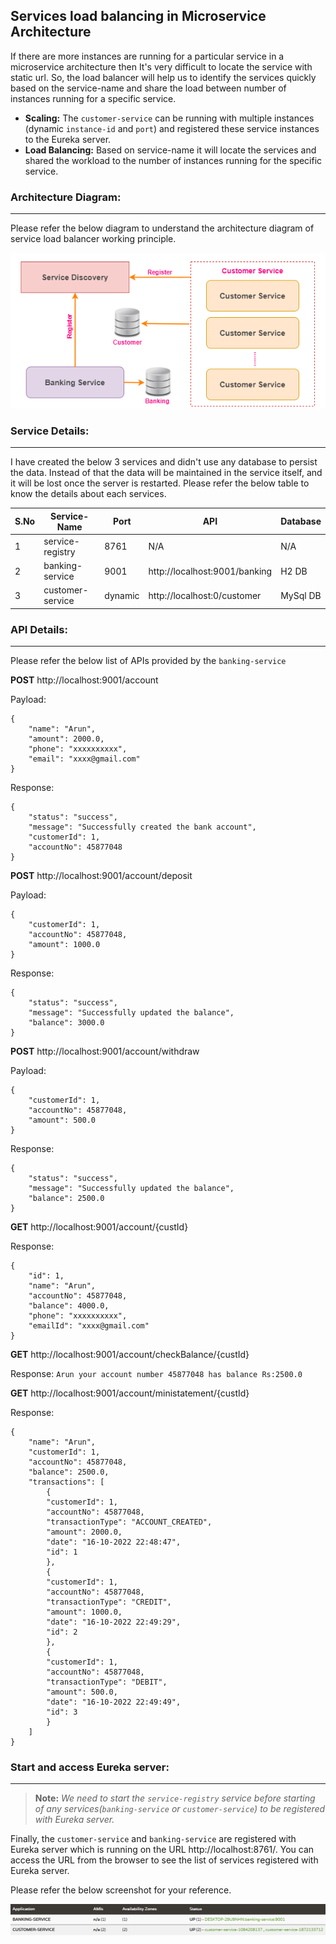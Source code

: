 ## Services load balancing in Microservice Architecture
If there are more instances are running for a particular service in a microservice architecture then It's very difficult to locate the service with static url. So, the load balancer will help us to identify the services quickly based on the service-name and share the load between number of instances running for a specific service.

* **Scaling:** The `customer-service` can be running with multiple instances (dynamic `instance-id` and `port`) and registered these service instances to the Eureka server.
* **Load Balancing:** Based on service-name it will locate the services and shared the workload to the number of instances running for the specific service.

### Architecture Diagram:
___
Please refer the below diagram to understand the architecture diagram of service load balancer working principle.

![service_load_balancer.png](_img/service_load_balancer.png)

### Service Details:
___
I have created the below 3 services and didn't use any database to persist the data. Instead of that the data will be maintained in the service itself, and it will be lost once the server is restarted. Please refer the below table to know the details about each services.

|S.No| Service-Name| Port    | API                          | Database|
-----|-------------|---------|------------------------------|---------|
1| service-registry | 8761    | N/A                          | N/A    |
2| banking-service | 9001    | http://localhost:9001/banking | H2 DB   |
3| customer-service | dynamic | http://localhost:0/customer  | MySql DB|

### API Details:
___
Please refer the below list of APIs provided by the `banking-service`

**POST** http://localhost:9001/account

Payload:
```
{
    "name": "Arun",
    "amount": 2000.0,
    "phone": "xxxxxxxxxx",
    "email": "xxxx@gmail.com"
}
```
Response: 
```
{
    "status": "success",
    "message": "Successfully created the bank account",
    "customerId": 1,
    "accountNo": 45877048
}
```

**POST** http://localhost:9001/account/deposit

Payload:
```
{
    "customerId": 1,
    "accountNo": 45877048,
    "amount": 1000.0
}
```
Response: 
```
{
    "status": "success",
    "message": "Successfully updated the balance",
    "balance": 3000.0
}
```

**POST** http://localhost:9001/account/withdraw

Payload:
```
{
    "customerId": 1,
    "accountNo": 45877048,
    "amount": 500.0
}
```
Response: 
```
{
    "status": "success",
    "message": "Successfully updated the balance",
    "balance": 2500.0
}
```

**GET** http://localhost:9001/account/{custId}

Response: 
```
{
    "id": 1,
    "name": "Arun",
    "accountNo": 45877048,
    "balance": 4000.0,
    "phone": "xxxxxxxxxx",
    "emailId": "xxxx@gmail.com"
}
```

**GET** http://localhost:9001/account/checkBalance/{custId}

Response: ```Arun your account number 45877048 has balance Rs:2500.0```

**GET** http://localhost:9001/account/ministatement/{custId}

Response: 
```
{
    "name": "Arun",
    "customerId": 1,
    "accountNo": 45877048,
    "balance": 2500.0,
    "transactions": [
        {
        "customerId": 1,
        "accountNo": 45877048,
        "transactionType": "ACCOUNT_CREATED",
        "amount": 2000.0,
        "date": "16-10-2022 22:48:47",
        "id": 1
        },
        {
        "customerId": 1,
        "accountNo": 45877048,
        "transactionType": "CREDIT",
        "amount": 1000.0,
        "date": "16-10-2022 22:49:29",
        "id": 2
        },
        {
        "customerId": 1,
        "accountNo": 45877048,
        "transactionType": "DEBIT",
        "amount": 500.0,
        "date": "16-10-2022 22:49:49",
        "id": 3
        }
    ]
}
```

### Start and access Eureka server:
___
>**Note:** *We need to start the `service-registry` service before starting of any services(`banking-service` or `customer-service`) to be registered with Eureka server.*

Finally, the `customer-service` and `banking-service` are registered with Eureka server which is running on the URL http://localhost:8761/. You can access the URL from the browser to see the list of services registered with Eureka server.

Please refer the below screenshot for your reference.

![service_discovery.png](_img/service_discovery.png)